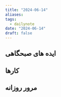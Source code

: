 ```yaml
---
title: "2024-06-14"
aliases: 
tags:
  - dailynote
date: "2024-06-14"
draft: false
---
```


## ایده های صبحگاهی


## کارها


## مرور روزانه


